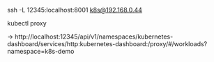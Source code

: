  ssh -L 12345:localhost:8001 k8s@192.168.0.44

 kubectl proxy



-> http://localhost:12345/api/v1/namespaces/kubernetes-dashboard/services/http:kubernetes-dashboard:/proxy/#/workloads?namespace=k8s-demo